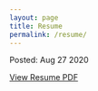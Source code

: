 ```yaml
---
layout: page
title: Resume
permalink: /resume/
---
```


Posted: Aug 27 2020

[View Resume PDF][resumeLink]

[resumeLink]: https://drive.google.com/file/d/1VtkA8uEo3z7JM9As57wzRTtivQjq9cX3/view?usp=sharing